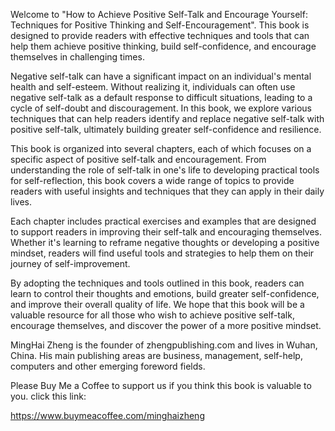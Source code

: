
Welcome to "How to Achieve Positive Self-Talk and Encourage Yourself: Techniques for Positive Thinking and Self-Encouragement". This book is designed to provide readers with effective techniques and tools that can help them achieve positive thinking, build self-confidence, and encourage themselves in challenging times.

Negative self-talk can have a significant impact on an individual's mental health and self-esteem. Without realizing it, individuals can often use negative self-talk as a default response to difficult situations, leading to a cycle of self-doubt and discouragement. In this book, we explore various techniques that can help readers identify and replace negative self-talk with positive self-talk, ultimately building greater self-confidence and resilience.

This book is organized into several chapters, each of which focuses on a specific aspect of positive self-talk and encouragement. From understanding the role of self-talk in one's life to developing practical tools for self-reflection, this book covers a wide range of topics to provide readers with useful insights and techniques that they can apply in their daily lives.

Each chapter includes practical exercises and examples that are designed to support readers in improving their self-talk and encouraging themselves. Whether it's learning to reframe negative thoughts or developing a positive mindset, readers will find useful tools and strategies to help them on their journey of self-improvement.

By adopting the techniques and tools outlined in this book, readers can learn to control their thoughts and emotions, build greater self-confidence, and improve their overall quality of life. We hope that this book will be a valuable resource for all those who wish to achieve positive self-talk, encourage themselves, and discover the power of a more positive mindset.

MingHai Zheng is the founder of zhengpublishing.com and lives in Wuhan, China. His main publishing areas are business, management, self-help, computers and other emerging foreword fields.

Please Buy Me a Coffee to support us if you think this book is valuable to you. click this link:

https://www.buymeacoffee.com/minghaizheng
